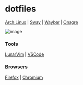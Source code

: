 # dotfiles

[Arch Linux](https://archlinux.org/) | [Sway](https://github.com/swaywm/sway) | [Waybar](https://github.com/Alexays/Waybar) | [Onagre](https://github.com/oknozor/onagre)

![image](https://user-images.githubusercontent.com/49658066/172637756-3247a5dc-dbb0-41c4-97ab-3543d9fbefa8.png)

### Tools
[LunarVim](https://github.com/LunarVim/LunarVim) | [VSCode](https://github.com/microsoft/vscode)

### Browsers
[Firefox](https://www.mozilla.org/pt-BR/firefox/new/) | [Chromium](https://github.com/chromium/chromium)
